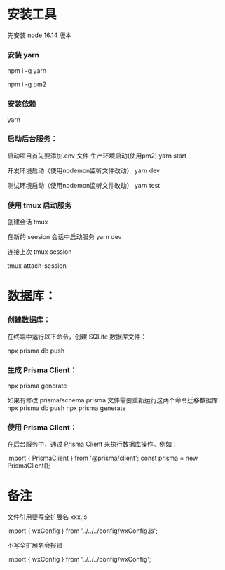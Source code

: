 # 安装工具

先安装 node 16.14 版本

### 安装 yarn

npm i -g yarn

npm i -g pm2

### 安装依赖

yarn

### 启动后台服务：
启动项目首先要添加.env 文件
生产环境启动(使用pm2)
yarn start

开发环境启动（使用nodemon监听文件改动）
yarn dev

测试环境启动（使用nodemon监听文件改动）
yarn test


### 使用 tmux 启动服务

创建会话
tmux

在新的 seesion 会话中启动服务
yarn dev

连接上次 tmux session

tmux attach-session

# 数据库：

### 创建数据库：

在终端中运行以下命令，创建 SQLite 数据库文件：

npx prisma db push

### 生成 Prisma Client：

npx prisma generate

如果有修改 prisma/schema.prisma 文件需要重新运行这两个命令迁移数据库
npx prisma db push
npx prisma generate

### 使用 Prisma Client：

在后台服务中，通过 Prisma Client 来执行数据库操作。例如：

import { PrismaClient } from '@prisma/client';
const prisma = new PrismaClient();

# 备注

文件引用要写全扩展名 xxx.js

import { wxConfig } from '../../../config/wxConfig.js';

不写全扩展名会报错

import { wxConfig } from '../../../config/wxConfig';
